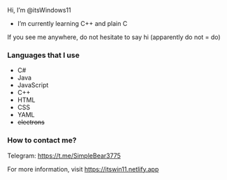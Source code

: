 Hi, I’m @itsWindows11
- I’m currently learning C++ and plain C

If you see me anywhere, do not hesitate to say hi (apparently do not = do)

### Languages that I use
- C#
- Java
- JavaScript
- C++
- HTML
- CSS
- YAML
- ~~electrons~~

### How to contact me?

Telegram: https://t.me/SimpleBear3775

For more information, visit https://itswin11.netlify.app
